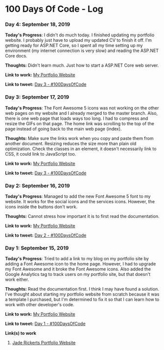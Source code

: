 # 100 Days Of Code - Log

### Day 4: September 18, 2019

**Today's Progress**: I didn't do much today. I finished updating my portfolio website. I probably just have to upload my updated CV to finish it off. I'm getting ready for ASP.NET Core, so I spent all my time setting up my environment (my internet connection is very slow) and reading the ASP.NET Core docs.

**Thoughts:** Didn't learn much. Just how to start a ASP.NET Core web server. 

**Link to work:** [My Portfolio Website](https://jaderickerts.com)

**Link to tweet:** [Day 3 - #100DaysOfCode]()

### Day 3: September 17, 2019

**Today's Progress**: The Font Awesome 5 icons was not working on the other web pages on my website and I already merged to the master branch. Also, there is one web page that loads ways too long. I had to compress and resize the GIFs on that page. The home link was scrolling to the top of the page instead of going back to the main web page (index). 

**Thoughts:** Make sure the links work when you copy and paste them from another document. Resizing reduces the size more than plain old optimization. Check the classes in an element, it doesn't necessarily link to CSS, it could link to JavaScript too. 

**Link to work:** [My Portfolio Website](https://jaderickerts.com)

**Link to tweet:** [Day 3 - #100DaysOfCode](https://twitter.com/lkn_ant/status/1173893753205075968?s=20)

### Day 2: September 16, 2019

**Today's Progress**: Managed to add the new Font Awesome 5 font to my website. It works for the social icons and the services icons. However, the icons inside the buttons don't work. 

**Thoughts:** Cannot stress how important it is to first read the documentation. 

**Link to work:** [My Portfolio Website](https://jaderickerts.com)

**Link to tweet:** [Day 2 - #100DaysOfCode](https://twitter.com/lkn_ant/status/1173583313593917440?s=20)

### Day 1: September 15, 2019

**Today's Progress**: Tried to add a link to my blog on my portfolio site by adding a Font Awesome icon to the home page. However, I had to upgrade my Font Awesome and it broke the Font Awesome icons. Also added the Google Analytics tag to track users on my portfolio site, but that doesn't work either.

**Thoughts:** Read the documentation first. I think I may have found a solution. I've thought about starting my portfolio website from scratch because it was a template I purchased, but I'm determined to fix it so that I can learn how to work with other developer's code.

**Link to work:** [My Portfolio Website](https://jaderickerts.com)

**Link to tweet:** [Day 1 - #100DaysOfCode](https://twitter.com/lkn_ant/status/1173259242456911872?s=20)

**Link(s) to work**
1. [Jade Rickerts Portfolio Website](https://github.com/Lakendary/jaderickerts.com)
